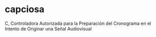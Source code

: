 # capciosa
C, Controladora Autorizada para la Preparación del Cronograma en el Intento de Originar una Señal Audiovisual

